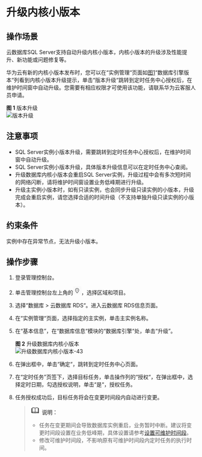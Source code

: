 # 升级内核小版本<a name="rds_sqlserver_05_0001"></a>

## 操作场景<a name="section0297192412404"></a>

云数据库SQL Server支持自动升级内核小版本，内核小版本的升级涉及性能提升、新功能或问题修复等。

华为云有新的内核小版本发布时，您可以在“实例管理“页面如[图1](#fig12635200819)“数据库引擎版本“列看到内核小版本升级提示，单击“版本升级“跳转到定时任务中心授权后，在维护时间窗中自动升级。您需要有相应权限才可使用该功能，请联系华为云客服人员申请。

**图 1**  版本升级<a name="fig12635200819"></a>  
![](figures/版本升级.png "版本升级")

## 注意事项<a name="section16560101913301"></a>

-   SQL Server实例小版本升级，需要跳转到定时任务中心授权后，在维护时间窗中自动升级。
-   SQL Server实例小版本升级，具体版本升级信息可以在定时任务中心查阅。
-   升级数据库内核小版本会重启SQL Server实例，升级过程中会有多次短时间的网络闪断，请将维护时间窗设置业务低峰期进行升级。
-   升级主实例小版本时，如有只读实例，也会同步升级只读实例的小版本，升级完成会重启实例，请您选择合适的时间升级（不支持单独升级只读实例的小版本）。

## 约束条件<a name="section5641111512100"></a>

实例中存在异常节点，无法升级小版本。

## 操作步骤<a name="section7511340123316"></a>

1.  登录管理控制台。
2.  单击管理控制台左上角的![](figures/Region灰色图标.png)，选择区域和项目。
3.  选择“数据库  \>  云数据库 RDS“。进入云数据库 RDS信息页面。
4.  在“实例管理“页面，选择指定的主实例，单击主实例名称。
5.  在“基本信息”，在“数据库信息“模块的“数据库引擎“处，单击“升级”。

    **图 2**  升级数据库内核小版本<a name="fig161927994019"></a>  
    ![](figures/升级数据库内核小版本-43.png "升级数据库内核小版本-43")

6.  在弹出框中，单击“确定“，跳转到定时任务中心页面。
7.  在“定时任务”页签下，选择目标任务，单击操作列的“授权“，在弹出框中，选择定时日期，勾选授权说明，单击“是“，授权任务。
8.  任务授权成功后，目标任务将会在变更时间段内自动进行变更。

    >![](public_sys-resources/icon-note.gif) **说明：**   
    >-   任务在变更期间会导致数据库实例重启，业务暂时中断。建议将变更时间段设置在业务低峰期，具体设置请参考[设置可维护时间段](设置可维护时间段.md)。  
    >-   修改可维护时间段，不影响原有可维护时间段内定时任务的执行时间。  


